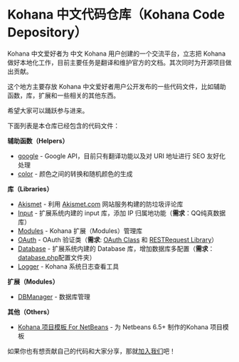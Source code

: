# Kohana 中文代码仓库（Kohana Code Depository） #

Kohana 中文爱好者为 中文 Kohana 用户创建的一个交流平台，立志把 Kohana 做好本地化工作，目前主要任务是翻译和维护官方的文档。其次同时为开源项目做出贡献。

这个地方主要存放 Kohana 中文爱好者用户公开发布的一些代码文件，比如辅助函数，库，扩展和一些相关的其他东西。

希望大家可以踊跃参与进来。

下面列表是本仓库已经包含的代码文件：

**辅助函数（Helpers）**

  * [google](google.md) - Google API，目前只有翻译功能以及对 URI 地址进行 SEO 友好化处理
  * [color](color.md) - 颜色之间的转换和随机颜色的生成

**库（Libraries）**

  * [Akismet](Akismet.md) - 利用 [Akismet.com](http://akismet.com) 网站服务构建的防垃圾评论库
  * [Input](Input.md) - 扩展系统内建的 input 库，添加 IP 归属地功能（**需求**：QQ纯真数据库）
  * [Modules](Modules.md) - Kohana 扩展（Modules）管理库
  * [OAuth](OAuth.md) - OAuth 验证类（**需求**: [OAuth Class](http://oauth.googlecode.com/svn/code/php/OAuth.php) 和 [RESTRequest Library](http://code.google.com/p/kohana-fans-cn/source/browse/trunk/libraries/RESTRequest.php)）
  * [Database](Database.md) - 扩展系统内建的 Database 库，增加数据库多配置（**需求**：[database.php](http://code.google.com/p/kohana-fans-cn/source/browse/trunk/config/database.php)配置文件夹）
  * [Logger](Logger.md) - Kohana 系统日志查看工具


**扩展（Modules）**

  * [DBManager](DBManager.md) - 数据库管理

**其他（Others）**

  * [Kohana 项目模板 For NetBeans](Kohana_Project_Templete_For_NetBeans.md) - 为 Netbeans 6.5+ 制作的Kohana 项目模板

如果你也有想贡献自己的代码和大家分享，那就[加入我们](http://code.google.com/p/kohana-fans-cn/issues/detail?id=1)吧！